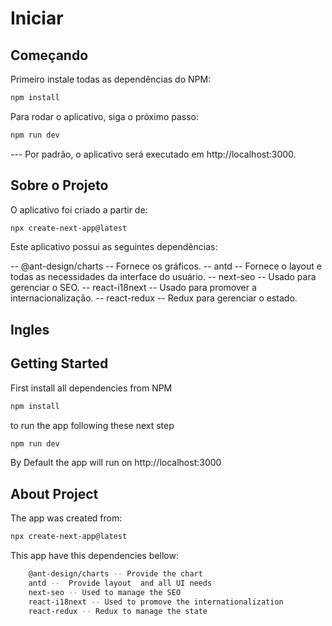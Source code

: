 
# Iniciar

## Começando

Primeiro instale todas as dependências do NPM:

```bash
npm install
```
Para rodar o aplicativo, siga o próximo passo:
```bash
npm run dev
```
--- Por padrão, o aplicativo será executado em http://localhost:3000.

## Sobre o Projeto

O aplicativo foi criado a partir de:
```bash
npx create-next-app@latest
```
Este aplicativo possui as seguintes dependências:

-- @ant-design/charts -- Fornece os gráficos.
-- antd -- Fornece o layout e todas as necessidades da interface do usuário.
-- next-seo -- Usado para gerenciar o SEO.
-- react-i18next -- Usado para promover a internacionalização.
-- react-redux -- Redux para gerenciar o estado.


## Ingles
## Getting Started
First install all dependencies from NPM 
```bash
npm install
```
to run the app following these next step 

```bash
npm run dev
```

By Default the app will run on http://localhost:3000 

## About Project

The app was created from:
```bash
npx create-next-app@latest
```
This app have this dependencies bellow:
```bash
    @ant-design/charts -- Provide the chart 
    antd --  Provide layout  and all UI needs 
    next-seo -- Used to manage the SEO
    react-i18next -- Used to promove the internationalization
    react-redux -- Redux to manage the state
```
